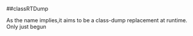 ##classRTDump

As the name implies,it aims to be a class-dump replacement at runtime.
Only just begun